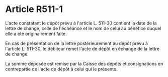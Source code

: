 # Article R511-1

L'acte constatant le dépôt prévu à l'article L. 511-30 contient la date de la lettre de change, celle de l'échéance et le nom de celui au bénéfice duquel elle a été originairement faite.

En cas de présentation de la lettre postérieurement au dépôt prévu à l'article L. 511-30, le débiteur remet l'acte de dépôt en échange de la lettre de change.

La somme déposée est remise par la Caisse des dépôts et consignations en contrepartie de l'acte de dépôt à celui qui le présente.
